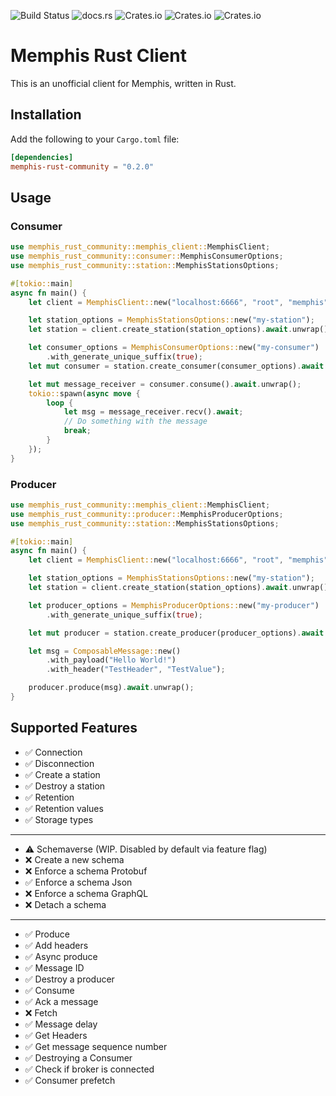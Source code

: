 ![Build Status](https://img.shields.io/github/actions/workflow/status/turulix/memphis-rust-community/CD.yml)
![docs.rs](https://img.shields.io/docsrs/memphis-rust-community)
![Crates.io](https://img.shields.io/crates/v/memphis-rust-community?label=version)
![Crates.io](https://img.shields.io/crates/l/memphis-rust-community)
![Crates.io](https://img.shields.io/crates/d/memphis-rust-community)

# Memphis Rust Client

This is an unofficial client for Memphis, written in Rust.

## Installation

Add the following to your `Cargo.toml` file:

```toml
[dependencies]
memphis-rust-community = "0.2.0"
```

## Usage

### Consumer

```rust
use memphis_rust_community::memphis_client::MemphisClient;
use memphis_rust_community::consumer::MemphisConsumerOptions;
use memphis_rust_community::station::MemphisStationsOptions;

#[tokio::main]
async fn main() {
    let client = MemphisClient::new("localhost:6666", "root", "memphis").await.unwrap();

    let station_options = MemphisStationsOptions::new("my-station");
    let station = client.create_station(station_options).await.unwrap();

    let consumer_options = MemphisConsumerOptions::new("my-consumer")
        .with_generate_unique_suffix(true);
    let mut consumer = station.create_consumer(consumer_options).await.unwrap();

    let mut message_receiver = consumer.consume().await.unwrap();
    tokio::spawn(async move {
        loop {
            let msg = message_receiver.recv().await;
            // Do something with the message
            break;
        }
    });
}
```

### Producer

```rust
use memphis_rust_community::memphis_client::MemphisClient;
use memphis_rust_community::producer::MemphisProducerOptions;
use memphis_rust_community::station::MemphisStationsOptions;

#[tokio::main]
async fn main() {
    let client = MemphisClient::new("localhost:6666", "root", "memphis").await.unwrap();

    let station_options = MemphisStationsOptions::new("my-station");
    let station = client.create_station(station_options).await.unwrap();

    let producer_options = MemphisProducerOptions::new("my-producer")
        .with_generate_unique_suffix(true);

    let mut producer = station.create_producer(producer_options).await.unwrap();

    let msg = ComposableMessage::new()
        .with_payload("Hello World!")
        .with_header("TestHeader", "TestValue");

    producer.produce(msg).await.unwrap();
}
```

## Supported Features

- ✅ Connection
- ✅ Disconnection
- ✅ Create a station
- ✅ Destroy a station
- ✅ Retention
- ✅ Retention values
- ✅ Storage types

---

- ⚠️ Schemaverse (WIP. Disabled by default via feature flag)
- ❌ Create a new schema
- ❌ Enforce a schema Protobuf
- ✅ Enforce a schema Json
- ❌ Enforce a schema GraphQL
- ❌ Detach a schema

---

- ✅ Produce
- ✅ Add headers
- ✅ Async produce
- ✅ Message ID
- ✅ Destroy a producer
- ✅ Consume
- ✅ Ack a message
- ❌ Fetch
- ✅ Message delay
- ✅ Get Headers
- ✅ Get message sequence number
- ✅ Destroying a Consumer
- ✅ Check if broker is connected
- ✅ Consumer prefetch
